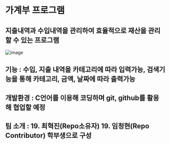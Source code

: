 # 가계부 프로그램
## 지출내역과 수입내역을 관리하여 효율적으로 재산을 관리할 수 있는 프로그램
![image](https://user-images.githubusercontent.com/103234587/165889903-27bda789-e5d2-4106-8ff3-0bfd50380076.png)
## 기능 : 수입, 지출 내역을 카테고리에 따라 입력가능, 검색기능을 통해 카테고리, 금액, 날짜에 따라 출력가능
## 개발환경 : C언어를 이용해 코딩하며 git, github를 활용해 협업할 예정
## 팀 소개 : 19. 최혁진(Repo소유자) 19. 임청현(Repo Contributor) 학부생으로 구성
